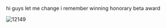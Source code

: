 hi guys let me change
i remember winning honorary beta award

![12149](https://github.com/user-attachments/assets/a6455d21-91ab-45de-ac0b-a0deb7e0e884)
